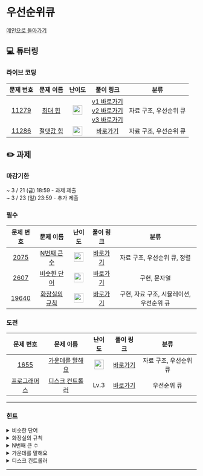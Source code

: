 # 우선순위큐
[메인으로 돌아가기](https://github.com/Altu-Bitu-8/Notice)
## 💻 튜터링
### 라이브 코딩
| 문제 번호 | 문제 이름 | 난이도 | 풀이 링크 | 분류 |
| :-: | :-: | :-: | :-: | :-: |
| [11279](https://www.acmicpc.net/problem/11279) | [최대 힙](https://www.acmicpc.net/problem/11279) | <img height="25px" width="25px" src="https://static.solved.ac/tier_small/9.svg"/> | [v1 바로가기](https://github.com/Altu-Bitu-8/Notice/blob/main/05_%EC%9A%B0%EC%84%A0%EC%88%9C%EC%9C%84_%ED%81%90/%EB%9D%BC%EC%9D%B4%EB%B8%8C%EC%BD%94%EB%94%A9/11279_v1.cpp) <br>[v2 바로가기](https://github.com/Altu-Bitu-8/Notice/blob/main/05_%EC%9A%B0%EC%84%A0%EC%88%9C%EC%9C%84_%ED%81%90/%EB%9D%BC%EC%9D%B4%EB%B8%8C%EC%BD%94%EB%94%A9/11279_v2.cpp) <br>[v3 바로가기](https://github.com/Altu-Bitu-8/Notice/blob/main/05_%EC%9A%B0%EC%84%A0%EC%88%9C%EC%9C%84_%ED%81%90/%EB%9D%BC%EC%9D%B4%EB%B8%8C%EC%BD%94%EB%94%A9/11279_v3.cpp) | 자료 구조, 우선순위 큐 |
| [11286](https://www.acmicpc.net/problem/11286) | [절댓값 힙](https://www.acmicpc.net/problem/11286) | <img height="25px" width="25px" src="https://static.solved.ac/tier_small/10.svg"/> | [바로가기](https://github.com/Altu-Bitu-8/Notice/blob/main/05_%EC%9A%B0%EC%84%A0%EC%88%9C%EC%9C%84_%ED%81%90/%EB%9D%BC%EC%9D%B4%EB%B8%8C%EC%BD%94%EB%94%A9/11286.cpp) | 자료 구조, 우선순위 큐 |
## ✏️ 과제
### 마감기한
~ 3 / 21 (금) 18:59 - 과제 제출 </br>
~ 3 / 23 (일) 23:59 - 추가 제출 </br>
### 필수
| 문제 번호 | 문제 이름 | 난이도 | 풀이 링크 | 분류 |
| :-: | :-: | :-: | :-: | :-: |
| [2075](https://www.acmicpc.net/problem/2075) | [N번째 큰 수](https://www.acmicpc.net/problem/2075) | <img height="25px" width="25px" src="https://static.solved.ac/tier_small/8.svg"/> | [바로가기](https://github.com/Altu-Bitu-8/Notice/blob/main/05_%EC%9A%B0%EC%84%A0%EC%88%9C%EC%9C%84_%ED%81%90/%ED%95%84%EC%88%98/2075.cpp) | 자료 구조, 우선순위 큐, 정렬 |
| [2607](https://www.acmicpc.net/problem/2607) | [비슷한 단어](https://www.acmicpc.net/problem/2607) | <img height="25px" width="25px" src="https://static.solved.ac/tier_small/9.svg"/> | [바로가기](https://github.com/Altu-Bitu-8/Notice/blob/main/05_%EC%9A%B0%EC%84%A0%EC%88%9C%EC%9C%84_%ED%81%90/%ED%95%84%EC%88%98/2607.cpp) | 구현, 문자열 |
| [19640](https://www.acmicpc.net/problem/19640) | [화장실의 규칙](https://www.acmicpc.net/problem/19640) | <img height="25px" width="25px" src="https://static.solved.ac/tier_small/12.svg"/> | [바로가기](https://github.com/Altu-Bitu-8/Notice/blob/main/05_%EC%9A%B0%EC%84%A0%EC%88%9C%EC%9C%84_%ED%81%90/%ED%95%84%EC%88%98/19640.cpp) | 구현, 자료 구조, 시뮬레이션, 우선순위 큐 |
### 도전
| 문제 번호 | 문제 이름 | 난이도 | 풀이 링크 | 분류 |
| :-: | :-: | :-: | :-: | :-: |
| [1655](https://www.acmicpc.net/problem/1655) | [가운데를 말해요](https://www.acmicpc.net/problem/1655) | <img height="25px" width="25px" src="https://static.solved.ac/tier_small/14.svg"/> | [바로가기](https://github.com/Altu-Bitu-8/Notice/tree/main/05_%EC%9A%B0%EC%84%A0%EC%88%9C%EC%9C%84_%ED%81%90/%EB%8F%84%EC%A0%84/1655.cpp) | 자료 구조, 우선순위 큐 |
| [프로그래머스](https://school.programmers.co.kr/learn/courses/30/lessons/42627) | [디스크 컨트롤러](https://school.programmers.co.kr/learn/courses/30/lessons/42627) | Lv.3 | [바로가기](https://github.com/Altu-Bitu-8/Notice/tree/main/05_%EC%9A%B0%EC%84%A0%EC%88%9C%EC%9C%84_%ED%81%90/%EB%8F%84%EC%A0%84/p_42627.cpp) | 우선순위 큐 |
---
### 힌트
<details><summary>비슷한 단어</summary><div markdown="1">&nbsp;&nbsp;&nbsp;&nbsp;문제의 조건대로 구현해주시면 됩니다 :)</div></details>
<details><summary>화장실의 규칙</summary><div markdown="1">&nbsp;&nbsp;&nbsp;&nbsp;우선 m개의 줄을 만들고, 각 줄의 선두끼리 우선순위를 따져야겠네요! 데카가 언제 화장실을 쓰는지 알기 위해서는 화장실에 온 순서도 기록해야 해요!</div></details>
<details><summary>N번째 큰 수</summary><div markdown="1">&nbsp;&nbsp;&nbsp;&nbsp;모든 수를 저장하기에는 메모리가 부족해요. 입력을 받으면서 저장할 필요가 있는지 판단이 필요해요.</div></details>
<details><summary>가운데를 말해요</summary><div markdown="1">&nbsp;&nbsp;&nbsp;&nbsp;매번 정렬하지 않기 위해서는 입력된 숫자 중 상위 숫자와 하위 숫자를 분리하여 저장하는 것이 좋겠네요!</div></details>
<details><summary>디스크 컨트롤러</summary><div markdown="1">&nbsp;&nbsp;&nbsp;&nbsp;현재 시각에서 요청된 task 중 소요시간이 가장 적은 task를 우선으로 실행해야 해요! 시간이 흘러감에 따라 수행돼야 하는 기능을 생각해보세요!</div></details>

---
